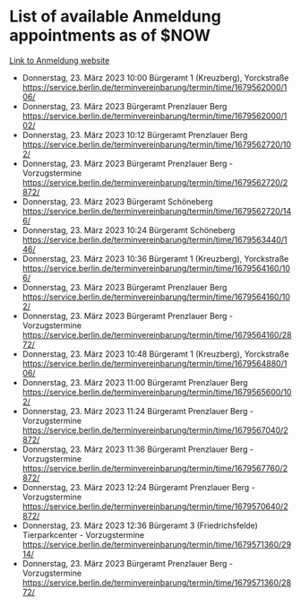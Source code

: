 # List of available Anmeldung appointments as of $NOW
[Link to Anmeldung website](https://service.berlin.de/terminvereinbarung/termin/tag.php?termin=1&anliegen[]=120686&dienstleisterlist=122210,122217,327316,122219,327312,122227,327314,122231,327346,122243,327348,122254,122252,329742,122260,329745,122262,329748,122271,327278,122273,327274,122277,327276,330436,122280,327294,122282,327290,122284,327292,122291,327270,122285,327266,122286,327264,122296,327268,150230,329760,122297,327286,122294,327284,122312,329763,122314,329775,122304,327330,122311,327334,122309,327332,317869,122281,327352,122279,329772,122283,122276,327324,122274,327326,122267,329766,122246,327318,122251,327320,122257,327322,122208,327298,122226,327300&herkunft=http%3A%2F%2Fservice.berlin.de%2Fdienstleistung%2F120686%2F)
- Donnerstag, 23. März 2023 10:00 Bürgeramt 1 (Kreuzberg), Yorckstraße https://service.berlin.de/terminvereinbarung/termin/time/1679562000/106/
- Donnerstag, 23. März 2023  Bürgeramt Prenzlauer Berg https://service.berlin.de/terminvereinbarung/termin/time/1679562000/102/
- Donnerstag, 23. März 2023 10:12 Bürgeramt Prenzlauer Berg https://service.berlin.de/terminvereinbarung/termin/time/1679562720/102/
- Donnerstag, 23. März 2023  Bürgeramt Prenzlauer Berg - Vorzugstermine https://service.berlin.de/terminvereinbarung/termin/time/1679562720/2872/
- Donnerstag, 23. März 2023  Bürgeramt Schöneberg https://service.berlin.de/terminvereinbarung/termin/time/1679562720/146/
- Donnerstag, 23. März 2023 10:24 Bürgeramt Schöneberg https://service.berlin.de/terminvereinbarung/termin/time/1679563440/146/
- Donnerstag, 23. März 2023 10:36 Bürgeramt 1 (Kreuzberg), Yorckstraße https://service.berlin.de/terminvereinbarung/termin/time/1679564160/106/
- Donnerstag, 23. März 2023  Bürgeramt Prenzlauer Berg https://service.berlin.de/terminvereinbarung/termin/time/1679564160/102/
- Donnerstag, 23. März 2023  Bürgeramt Prenzlauer Berg - Vorzugstermine https://service.berlin.de/terminvereinbarung/termin/time/1679564160/2872/
- Donnerstag, 23. März 2023 10:48 Bürgeramt 1 (Kreuzberg), Yorckstraße https://service.berlin.de/terminvereinbarung/termin/time/1679564880/106/
- Donnerstag, 23. März 2023 11:00 Bürgeramt Prenzlauer Berg https://service.berlin.de/terminvereinbarung/termin/time/1679565600/102/
- Donnerstag, 23. März 2023 11:24 Bürgeramt Prenzlauer Berg - Vorzugstermine https://service.berlin.de/terminvereinbarung/termin/time/1679567040/2872/
- Donnerstag, 23. März 2023 11:36 Bürgeramt Prenzlauer Berg - Vorzugstermine https://service.berlin.de/terminvereinbarung/termin/time/1679567760/2872/
- Donnerstag, 23. März 2023 12:24 Bürgeramt Prenzlauer Berg - Vorzugstermine https://service.berlin.de/terminvereinbarung/termin/time/1679570640/2872/
- Donnerstag, 23. März 2023 12:36 Bürgeramt 3 (Friedrichsfelde) Tierparkcenter - Vorzugstermine https://service.berlin.de/terminvereinbarung/termin/time/1679571360/2914/
- Donnerstag, 23. März 2023  Bürgeramt Prenzlauer Berg - Vorzugstermine https://service.berlin.de/terminvereinbarung/termin/time/1679571360/2872/
